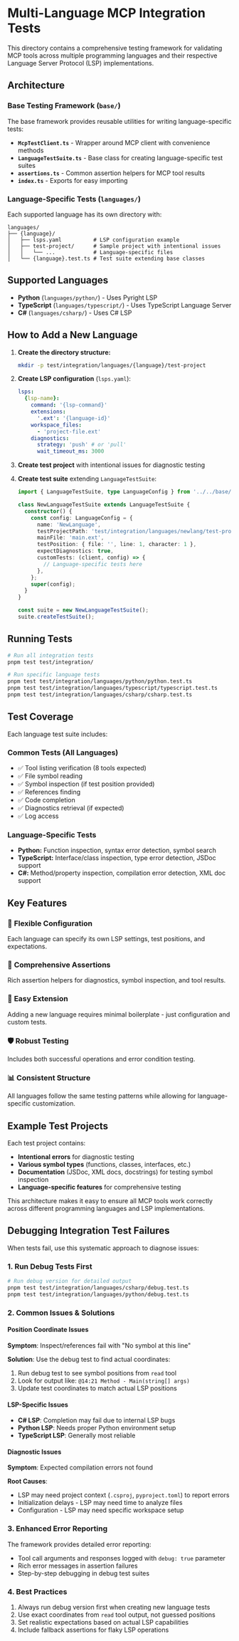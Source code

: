 # Multi-Language MCP Integration Tests

This directory contains a comprehensive testing framework for validating MCP tools across multiple programming languages and their respective Language Server Protocol (LSP) implementations.

## Architecture

### Base Testing Framework (`base/`)

The base framework provides reusable utilities for writing language-specific tests:

- **`McpTestClient.ts`** - Wrapper around MCP client with convenience methods
- **`LanguageTestSuite.ts`** - Base class for creating language-specific test suites
- **`assertions.ts`** - Common assertion helpers for MCP tool results
- **`index.ts`** - Exports for easy importing

### Language-Specific Tests (`languages/`)

Each supported language has its own directory with:

```
languages/
├── {language}/
│   ├── lsps.yaml          # LSP configuration example
│   ├── test-project/      # Sample project with intentional issues
│   │   └── ...            # Language-specific files
│   └── {language}.test.ts # Test suite extending base classes
```

## Supported Languages

- **Python** (`languages/python/`) - Uses Pyright LSP
- **TypeScript** (`languages/typescript/`) - Uses TypeScript Language Server
- **C#** (`languages/csharp/`) - Uses C# LSP

## How to Add a New Language

1. **Create the directory structure:**
   ```bash
   mkdir -p test/integration/languages/{language}/test-project
   ```

2. **Create LSP configuration** (`lsps.yaml`):
   ```yaml
   lsps:
     {lsp-name}:
       command: '{lsp-command}'
       extensions:
         '.ext': '{language-id}'
       workspace_files:
         - 'project-file.ext'
       diagnostics:
         strategy: 'push' # or 'pull'
         wait_timeout_ms: 3000
   ```

3. **Create test project** with intentional issues for diagnostic testing

4. **Create test suite** extending `LanguageTestSuite`:
   ```typescript
   import { LanguageTestSuite, type LanguageConfig } from '../../base/index.js';
   
   class NewLanguageTestSuite extends LanguageTestSuite {
     constructor() {
       const config: LanguageConfig = {
         name: 'NewLanguage',
         testProjectPath: 'test/integration/languages/newlang/test-project',
         mainFile: 'main.ext',
         testPosition: { file: '', line: 1, character: 1 },
         expectDiagnostics: true,
         customTests: (client, config) => {
           // Language-specific tests here
         },
       };
       super(config);
     }
   }
   
   const suite = new NewLanguageTestSuite();
   suite.createTestSuite();
   ```

## Running Tests

```bash
# Run all integration tests
pnpm test test/integration/

# Run specific language tests
pnpm test test/integration/languages/python/python.test.ts
pnpm test test/integration/languages/typescript/typescript.test.ts
pnpm test test/integration/languages/csharp/csharp.test.ts
```

## Test Coverage

Each language test suite includes:

### Common Tests (All Languages)
- ✅ Tool listing verification (8 tools expected)
- ✅ File symbol reading
- ✅ Symbol inspection (if test position provided)
- ✅ References finding
- ✅ Code completion
- ✅ Diagnostics retrieval (if expected)
- ✅ Log access

### Language-Specific Tests
- **Python:** Function inspection, syntax error detection, symbol search
- **TypeScript:** Interface/class inspection, type error detection, JSDoc support
- **C#:** Method/property inspection, compilation error detection, XML doc support

## Key Features

### 🔧 **Flexible Configuration**
Each language can specify its own LSP settings, test positions, and expectations.

### 🎯 **Comprehensive Assertions**
Rich assertion helpers for diagnostics, symbol inspection, and tool results.

### 🚀 **Easy Extension**
Adding a new language requires minimal boilerplate - just configuration and custom tests.

### 🛡️ **Robust Testing**
Includes both successful operations and error condition testing.

### 📊 **Consistent Structure**
All languages follow the same testing patterns while allowing for language-specific customization.

## Example Test Projects

Each test project contains:
- **Intentional errors** for diagnostic testing
- **Various symbol types** (functions, classes, interfaces, etc.)
- **Documentation** (JSDoc, XML docs, docstrings) for testing symbol inspection
- **Language-specific features** for comprehensive testing

This architecture makes it easy to ensure all MCP tools work correctly across different programming languages and LSP implementations.

## Debugging Integration Test Failures

When tests fail, use this systematic approach to diagnose issues:

### 1. **Run Debug Tests First**
```bash
# Run debug version for detailed output
pnpm test test/integration/languages/csharp/debug.test.ts
pnpm test test/integration/languages/python/debug.test.ts
```

### 2. **Common Issues & Solutions**

#### **Position Coordinate Issues**
**Symptom**: Inspect/references fail with "No symbol at this line"

**Solution**: Use the debug test to find actual coordinates:
1. Run debug test to see symbol positions from `read` tool
2. Look for output like: `@14:21 Method - Main(string[] args)`
3. Update test coordinates to match actual LSP positions

#### **LSP-Specific Issues**
- **C# LSP**: Completion may fail due to internal LSP bugs
- **Python LSP**: Needs proper Python environment setup
- **TypeScript LSP**: Generally most reliable

#### **Diagnostic Issues**  
**Symptom**: Expected compilation errors not found

**Root Causes**:
- LSP may need project context (`.csproj`, `pyproject.toml`) to report errors
- Initialization delays - LSP may need time to analyze files
- Configuration - LSP may need specific workspace setup

### 3. **Enhanced Error Reporting**
The framework provides detailed error reporting:
- Tool call arguments and responses logged with `debug: true` parameter
- Rich error messages in assertion failures
- Step-by-step debugging in debug test suites

### 4. **Best Practices**
1. Always run debug version first when creating new language tests
2. Use exact coordinates from `read` tool output, not guessed positions  
3. Set realistic expectations based on actual LSP capabilities
4. Include fallback assertions for flaky LSP operations